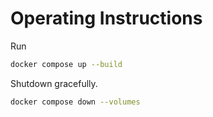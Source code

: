 # Operating Instructions

Run

```bash
docker compose up --build
```

Shutdown gracefully.

```bash
docker compose down --volumes
```
